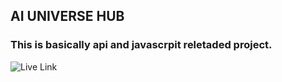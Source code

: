 ## AI UNIVERSE HUB

### This is basically api and javascrpit reletaded project.

![Live Link](https://ai-hub-assingment.netlify.app/)
